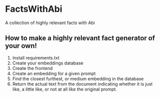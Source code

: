 # FactsWithAbi
A collection of highly relevant facts with Abi

## How to make a highly relevant fact generator of your own!
1. Install requirements.txt
2. Create your embeddings database
3. Create the frontend
4. Create an embedding for a given prompt
5. Find the closest furthest, or medium embedding in the database
6. Return the actual text from the document indicating whether it is just like, a little like, or not at all like the original prompt.

